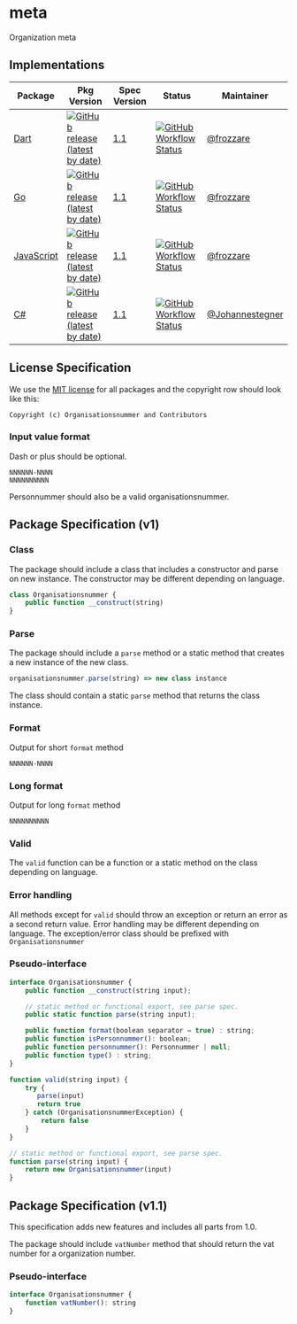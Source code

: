 # meta

Organization meta

## Implementations

| Package | Pkg Version | Spec Version | Status | Maintainer |
|---|---|---|---|---|
| [Dart](https://github.com/organisationsnummer/dart) | [![GitHub release (latest by date)](https://img.shields.io/github/v/release/organisationsnummer/dart?style=flat-square)](https://github.com/organisationsnummer/dart) | [1.1](https://github.com/organisationsnummer/meta/#package-specification-v11) | [![GitHub Workflow Status](https://img.shields.io/github/workflow/status/organisationsnummer/dart/test?style=flat-square)](https://github.com/organisationsnummer/dart/actions) | [@frozzare](https://github.com/frozzare)
| [Go](https://github.com/organisationsnummer/go) | [![GitHub release (latest by date)](https://img.shields.io/github/v/release/organisationsnummer/go?style=flat-square)](https://github.com/organisationsnummer/go) | [1.1](https://github.com/organisationsnummer/meta/#package-specification-v11) | [![GitHub Workflow Status](https://img.shields.io/github/workflow/status/organisationsnummer/go/test?style=flat-square)](https://github.com/organisationsnummer/go/actions) | [@frozzare](https://github.com/frozzare)
| [JavaScript](https://github.com/organisationsnummer/js) | [![GitHub release (latest by date)](https://img.shields.io/github/v/release/organisationsnummer/js?style=flat-square)](https://github.com/organisationsnummer/js) | [1.1](https://github.com/personnummer/meta/#package-specification-v11) | [![GitHub Workflow Status](https://img.shields.io/github/workflow/status/organisationsnummer/js/build?style=flat-square)](https://github.com/personnummer/js/actions) | [@frozzare](https://github.com/frozzare)
| [C#](https://github.com/organisationsnummer/csharp) | [![GitHub release (latest by date)](https://img.shields.io/github/v/release/organisationsnummer/csharp?style=flat-square)](https://github.com/organisationsnummer/csharp) | [1.1](https://github.com/personnummer/meta/#package-specification-v11) | [![GitHub Workflow Status](https://img.shields.io/github/workflow/status/organisationsnummer/csharp/Release?style=flat-square)](https://github.com/personnummer/csharp/actions) | [@Johannestegner](https://github.com/Johannestegner)


## License Specification

We use the [MIT license](https://opensource.org/licenses/MIT) for all packages and the copyright row should look like this:

```
Copyright (c) Organisationsnummer and Contributors
```

### Input value format

Dash or plus should be optional.

```
NNNNNN-NNNN
NNNNNNNNNN
```

Personnummer should also be a valid organisationsnummer.

## Package Specification (v1)

### Class

The package should include a class that includes a constructor and parse on new instance. The constructor may be different depending on language.

```js
class Organisationsnummer {
    public function __construct(string)
}
```

### Parse

The package should include a `parse` method or a static method that creates a new instance of the new class.

```js
organisationsnummer.parse(string) => new class instance
```

The class should contain a static `parse` method that returns the class instance.

### Format

Output for short `format` method

```
NNNNNN-NNNN
```

### Long format

Output for long `format` method

```
NNNNNNNNNN
```

### Valid

The `valid` function can be a function or a static method on the class depending on language.

### Error handling

All methods except for `valid` should throw an exception or return an error as a second return value. Error handling may be different depending on language. The exception/error class should be prefixed with `Organisationsnummer`

### Pseudo-interface

```js
interface Organisationsnummer {
    public function __construct(string input);

    // static method or functional export, see parse spec.
    public static function parse(string input);

    public function format(boolean separator = true) : string;
    public function isPersonnummer(): boolean;
    public function personnummer(): Personnummer | null;
    public function type() : string;
}

function valid(string input) {
    try {
       parse(input)
       return true
    } catch (OrganisationsnummerException) {
        return false
    }
}

// static method or functional export, see parse spec.
function parse(string input) {
    return new Organisationsnummer(input)
}
```

## Package Specification (v1.1)

This specification adds new features and includes all parts from 1.0.

The package should include `vatNumber` method that should return the vat number for a organization number.

### Pseudo-interface

```js
interface Organisationsnummer {
    function vatNumber(): string
}
